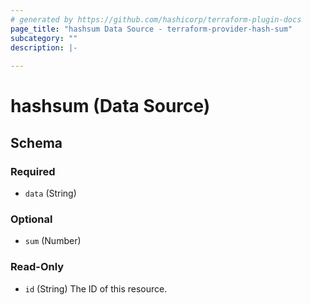 ```yaml
---
# generated by https://github.com/hashicorp/terraform-plugin-docs
page_title: "hashsum Data Source - terraform-provider-hash-sum"
subcategory: ""
description: |-
  
---
```


# hashsum (Data Source)





<!-- schema generated by tfplugindocs -->
## Schema

### Required

- `data` (String)

### Optional

- `sum` (Number)

### Read-Only

- `id` (String) The ID of this resource.


